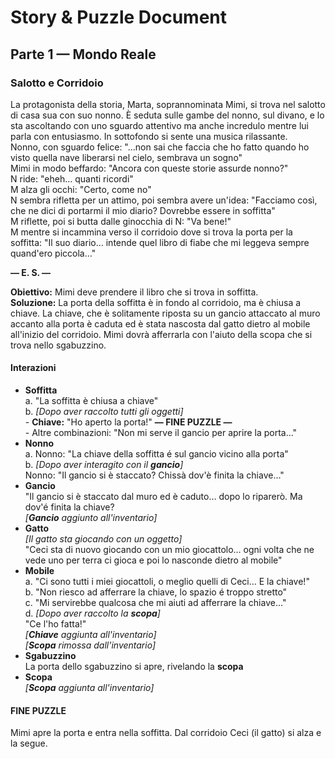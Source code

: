 # Story & Puzzle Document  
## Parte 1 — Mondo Reale  
### Salotto e Corridoio  
La protagonista della storia, Marta, soprannominata Mimi, si trova nel salotto di casa sua con suo nonno. È seduta sulle gambe del nonno, sul divano, e lo sta ascoltando con uno sguardo attentivo ma anche incredulo mentre lui parla con entusiasmo. In sottofondo si sente una musica rilassante.  
Nonno, con sguardo felice: "…non sai che faccia che ho fatto quando ho visto quella nave liberarsi nel cielo, sembrava un sogno"  
Mimi in modo beffardo: "Ancora con queste storie assurde nonno?"  
N ride: "eheh… quanti ricordi"  
M alza gli occhi: "Certo, come no"  
N sembra rifletta per un attimo, poi sembra avere un'idea: "Facciamo così, che ne dici di portarmi il mio diario? Dovrebbe essere in soffitta"  
M riflette, poi si butta dalle ginocchia di N: "Va bene!"  
M mentre si incammina verso il corridoio dove si trova la porta per la soffitta: "Il suo diario… intende quel libro di fiabe che mi leggeva sempre quand'ero piccola…"  
  
**— E. S. —**  
  
**Obiettivo:** Mimi deve prendere il libro che si trova in soffitta.  
**Soluzione:** La porta della soffitta è in fondo al corridoio, ma è chiusa a chiave. La chiave, che è solitamente riposta su un gancio attaccato al muro accanto alla porta è caduta ed è stata nascosta dal gatto dietro al mobile all'inizio del corridoio. Mimi dovrà afferrarla con l'aiuto della scopa che si trova nello sgabuzzino.  
  
#### Interazioni  
- **Soffitta**  
    a. "La soffitta è chiusa a chiave"  
    b. _[Dopo aver raccolto tutti gli oggetti]_  
        - **Chiave:** "Ho aperto la porta!" **— FINE PUZZLE ―**  
        - Altre combinazioni: "Non mi serve il gancio per aprire la porta…"  
- **Nonno**  
    a. Nonno: "La chiave della soffitta é sul gancio vicino alla porta"  
    b. _[Dopo aver interagito con il **gancio**]_  
        Nonno: "Il gancio si è staccato? Chissà dov'è finita la chiave…"  
- **Gancio**  
    "Il gancio si è staccato dal muro ed è caduto… dopo lo riparerò. Ma dov'é finita la chiave?  
    _[**Gancio** aggiunto all'inventario]_  
- **Gatto**  
    _[Il gatto sta giocando con un oggetto]_  
    "Ceci sta di nuovo giocando con un mio giocattolo… ogni volta che ne vede uno per terra ci gioca e poi lo nasconde dietro al mobile"  
- **Mobile**  
    a. "Ci sono tutti i miei giocattoli, o meglio quelli di Ceci… E la chiave!"  
    b. "Non riesco ad afferrare la chiave, lo spazio é troppo stretto"  
    c. "Mi servirebbe qualcosa che mi aiuti ad afferrare la chiave…"  
    d. _[Dopo aver raccolto la **scopa**]_  
        "Ce l'ho fatta!"  
        _[**Chiave** aggiunta all'inventario]_  
        _[**Scopa** rimossa dall'inventario]_  
- **Sgabuzzino**  
    La porta dello sgabuzzino si apre, rivelando la **scopa**  
- **Scopa**  
    _[**Scopa** aggiunta all'inventario]_  
  
#### FINE PUZZLE  
Mimi apre la porta e entra nella soffitta. Dal corridoio Ceci (il gatto) si alza e la segue.  
